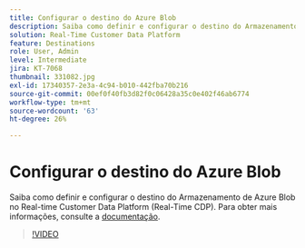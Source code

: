 ```yaml
---
title: Configurar o destino do Azure Blob
description: Saiba como definir e configurar o destino do Armazenamento de Azure Blob no Real-time Customer Data Platform (Real-Time CDP).
solution: Real-Time Customer Data Platform
feature: Destinations
role: User, Admin
level: Intermediate
jira: KT-7068
thumbnail: 331082.jpg
exl-id: 17340357-2e3a-4c94-b010-442fba70b216
source-git-commit: 00ef0f40fb3d82f0c06428a35c0e402f46ab6774
workflow-type: tm+mt
source-wordcount: '63'
ht-degree: 26%

---
```


# Configurar o destino do Azure Blob

Saiba como definir e configurar o destino do Armazenamento de Azure Blob no Real-time Customer Data Platform (Real-Time CDP). Para obter mais informações, consulte a [documentação](https://experienceleague.adobe.com/docs/experience-platform/destinations/catalog/cloud-storage/azure-blob.html).

>[!VIDEO](https://video.tv.adobe.com/v/331082/?learn=on)

